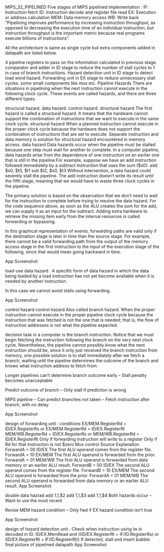 MIPS_32_PIPELINED
Five stages of MIPS pipelined implementation :
IF: Instruction fetch
ID: Instruction decode and register file read
EX: Execution or address calculation
MEM: Data memory access
WB: Write back
"Pipelining improves performance by increasing instruction throughput, as opposed to decreasing the execution time of an individual instruction, but instruction throughput is the important metric because real programs execute billions of instructions".

All the architecture is same as single cycle but extra components added in datapath are listed below.

4 pipeline registers to pass on the information calculated in previous stage.
comparator and adder in ID stage to reduce the number of stall cycles to 1 in case of branch instructions.
Hazard detection unit in ID stage to detect load word hazard.
Forwarding unit in EX stage to reduce unnecessary stall cycles.
some small components like mux etc.
Pipeline Hazards
There are situations in pipelining when the next instruction cannot execute in the following clock cycle. These events are called hazards, and there are three different types.

structural hazard.
data hazard.
control hazard.
structural hazard
The first hazard is called a structural hazard. It means that the hardware cannot support the combination of instructions that we want to execute in the same clock cycle.
structural hazard When a planned instruction cannot execute in the proper clock cycle because the hardware does not support the combination of instructions that are set to execute.
Separate instruction and data memory is solution for structural hazard encountered in memory access.
data hazard
Data hazards occur when the pipeline must be stalled because one step must wait for another to complete.
In a computer pipeline, data hazards arise from the dependence of one instruction on an earlier one that is still in the pipeline.For example, suppose we have an add instruction followed immediately by a subtract instruction that uses the sum ($s0):
add $s0, $t0, $t1
sub $t2, $s0, $t3
Without intervention, a data hazard could severely stall the pipeline. The add instruction doesn’t write its result until the fifth stage, meaning that we would have to waste three clock cycles in the pipeline.

The primary solution is based on the observation that we don’t need to wait for the instruction to complete before trying to resolve the data hazard. For the code sequence above, as soon as the ALU creates the sum for the add, we can supply it as an input for the subtract. Adding extra hardware to retrieve the missing item early from the internal resources is called forwarding or bypassing.

In this graphical representation of events, forwarding paths are valid only if the destination stage is later in time than the source stage. For example, there cannot be a valid forwarding path from the output of the memory access stage in the first instruction to the input of the execution stage of the following, since that would mean going backward in time.

App Screenshot

load-use data hazard : A specific form of data hazard in which the data being loaded by a load instruction has not yet become available when it is needed by another instruction.

In this case we cannot avoid stalls using forwarding.

App Screenshot

control hazard
control hazard Also called branch hazard. When the proper instruction cannot execute in the proper pipeline clock cycle because the instruction that was fetched is not the one that is needed; that is, the flow of instruction addresses is not what the pipeline expected.

decision task in a computer is the branch instruction. Notice that we must begin fetching the instruction following the branch on the very next clock cycle. Nevertheless, the pipeline cannot possibly know what the next instruction should be, since it only just received the branch instruction from memory, one possible solution is to stall immediately after we fetch a branch, waiting until the pipeline determines the outcome of the branch and knows what instruction address to fetch from.

Longer pipelines can’t determine branch outcome early – Stall penalty becomes unacceptable

Predict outcome of branch – Only stall if prediction is wrong

MIPS pipeline – Can predict branches not taken – Fetch instruction after branch, with no delay

App Screenshot

design of forwarding unit :
conditions
EX/MEM.RegisterRd = ID/EX.RegisterRs or EX/MEM.RegisterRd = ID/EX.RegisterRt
MEM/WB.RegisterRd = ID/EX.RegisterRs or MEM/WB.RegisterRd = ID/EX.RegisterRt
Only if forwarding instruction will write to a register
Only if Rd for that instruction is not $zero
Mux control	Source	Explanation
ForwardA = 00	ID/EX	The first ALU operand comes from the register file.
ForwardA = 10	EX/MEM	The first ALU operand is forwarded from the prior.
ForwardA = 01	MEM/WB	The first ALU operand is forwarded from data memory or an earlier ALU result.
ForwardB = 00	ID/EX	The second ALU operand comes from the register file.
ForwardB = 10	EX/MEM	The second ALU operand is forwarded from the prior.
ForwardA = 01	MEM/WB	The second ALU operand is forwarded from data memory or an earlier ALU result.
App Screenshot

double data hazrad
add $1,$1,$2
add $1,$1,$3
add $1,$1,$4
Both hazards occur – Want to use the most recent

Revise MEM hazard condition – Only fwd if EX hazard condition isn’t true

App Screenshot

design of hazard detection unit :
Check when instruction using lw is decoded in ID.
ID/EX.MemRead and ((ID/EX.RegisterRt = IF/ID.RegisterRs) or (ID/EX.RegisterRt = IF/ID.RegisterRt))
If detected, stall and insert bubble.
final picture of pipelined datapath
App Screenshot

